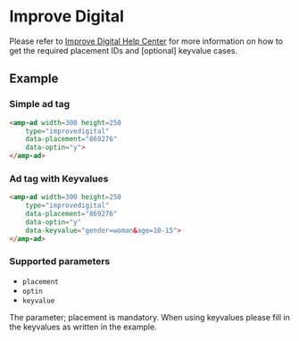 <!---
Copyright 2016 The AMP HTML Authors. All Rights Reserved.

Licensed under the Apache License, Version 2.0 (the "License");
you may not use this file except in compliance with the License.
You may obtain a copy of the License at

      http://www.apache.org/licenses/LICENSE-2.0

Unless required by applicable law or agreed to in writing, software
distributed under the License is distributed on an "AS-IS" BASIS,
WITHOUT WARRANTIES OR CONDITIONS OF ANY KIND, either express or implied.
See the License for the specific language governing permissions and
limitations under the License.
-->

# Improve Digital

Please refer to [Improve Digital Help Center](https://improvedigital.zendesk.com/hc/en-us) for more
information on how to get the required placement IDs and [optional] keyvalue cases.
                    
## Example

### Simple ad tag 


```html
<amp-ad width=300 height=250
    type="improvedigital"
    data-placement="869276"
    data-optin="y">
</amp-ad>
```

### Ad tag with Keyvalues


```html
<amp-ad width=300 height=250
    type="improvedigital"
    data-placement="869276"
    data-optin="y"
    data-keyvalue="gender=woman&age=10-15">
</amp-ad>
```

### Supported parameters

- `placement`
- `optin`
- `keyvalue`

The parameter; placement is mandatory. When using keyvalues please fill in the keyvalues as written in the example. 